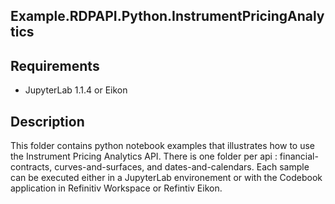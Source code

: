 
## Example.RDPAPI.Python.InstrumentPricingAnalytics

## Requirements

 - JupyterLab 1.1.4 or Eikon 

## Description

This folder contains python notebook examples that illustrates how to use the Instrument Pricing Analytics API. There is one folder per api : financial-contracts, curves-and-surfaces, and dates-and-calendars. Each sample can be executed either in a JupyterLab environement or with the Codebook application in Refinitiv Workspace or Refintiv Eikon.
